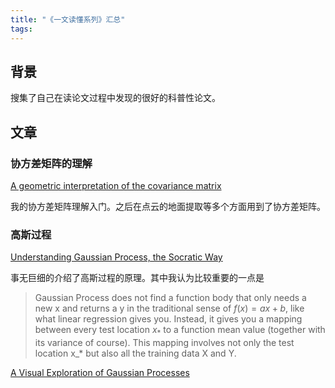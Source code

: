 ```yaml
---
title: "《一文读懂系列》汇总"
tags: 
---
```

## 背景

搜集了自己在读论文过程中发现的很好的科普性论文。

<!--more-->

## 文章

### 协方差矩阵的理解
[A geometric interpretation of the covariance matrix](https://www.visiondummy.com/2014/04/geometric-interpretation-covariance-matrix/)

我的协方差矩阵理解入门。之后在点云的地面提取等多个方面用到了协方差矩阵。

### 高斯过程

[Understanding Gaussian Process, the Socratic Way](https://towardsdatascience.com/understanding-gaussian-process-the-socratic-way-ba02369d804)

事无巨细的介绍了高斯过程的原理。其中我认为比较重要的一点是

> Gaussian Process does not find a function body that only needs a new x and returns a y in the traditional sense of $f(x)=ax+b$, like what linear regression gives you. Instead, it gives you a mapping between every test location $x_*$ to a function mean value (together with its variance of course). This mapping involves not only the test location x_* but also all the training data X and Y.

[A Visual Exploration of Gaussian Processes](https://www.jgoertler.com/visual-exploration-gaussian-processes/)